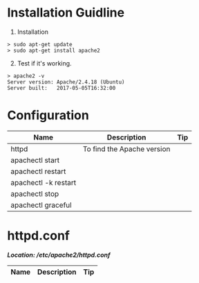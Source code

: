 # Installation Guidline
1. Installation
```
> sudo apt-get update
> sudo apt-get install apache2
```
2. Test if it's working.
```
> apache2 -v
Server version: Apache/2.4.18 (Ubuntu)
Server built:   2017-05-05T16:32:00
```
# Configuration

|Name|Description|Tip|
|---|---|---|
|httpd|To find the Apache version||
|apachectl start|
|apachectl restart|
|apachectl -k restart|
|apachectl stop|
|apachectl graceful|

# httpd.conf

***Location: /etc/apache2/httpd.conf***

|Name|Description|Tip|
|---|---|---|
